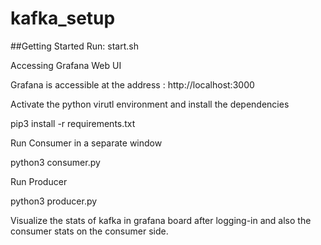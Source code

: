 # kafka_setup
##Getting Started
Run: start.sh


Accessing Grafana Web UI


Grafana is accessible at the address : http://localhost:3000

Activate the python virutl environment and install the dependencies

pip3 install -r requirements.txt

Run Consumer in a separate window

python3 consumer.py

Run Producer

python3 producer.py

Visualize the stats of kafka in grafana board after logging-in and also the consumer stats on the consumer side.



